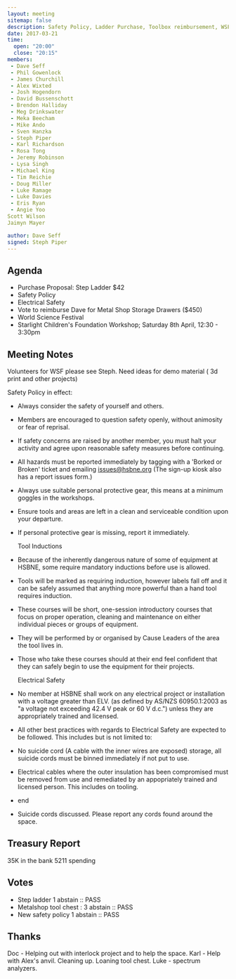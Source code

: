 ```yaml
---
layout: meeting
sitemap: false
description: Safety Policy, Ladder Purchase, Toolbox reimbursement, WSF
date: 2017-03-21
time:
  open: "20:00"
  close: "20:15"
members:
 - Dave Seff
 - Phil Gowenlock
 - James Churchill
 - Alex Wixted
 - Josh Hogendorn
 - David Bussenschott
 - Brendon Halliday
 - Meg Drinkswater
 - Meka Beecham
 - Mike Ando
 - Sven Hanzka
 - Steph Piper
 - Karl Richardson
 - Rosa Tong
 - Jeremy Robinson
 - Lysa Singh
 - Michael King
 - Tim Reichie
 - Doug Miller
 - Luke Ramage
 - Luke Davies
 - Eris Ryan
 - Angie Yoo
Scott Wilson
Jaimyn Mayer

author: Dave Seff
signed: Steph Piper
---
```


## Agenda

- Purchase Proposal: Step Ladder $42
- Safety Policy
- Electrical Safety
- Vote to reimburse Dave for Metal Shop Storage Drawers ($450)
- World Science Festival
- Starlight Children's Foundation Workshop; Saturday 8th April, 12:30 - 3:30pm

## Meeting Notes

Volunteers for WSF please see Steph. Need ideas for demo material ( 3d print and other projects)

Safety Policy in effect:

 - Always consider the safety of yourself and others.
 - Members are encouraged to question safety openly, without animosity or fear of reprisal.
 - If safety concerns are raised by another member, you must halt your activity and agree upon reasonable safety measures before continuing.
 - All hazards must be reported immediately by tagging with a 'Borked or Broken' ticket and emailing issues@hsbne.org (The sign-up kiosk also has a report issues form.)
 - Always use suitable personal protective gear, this means at a minimum goggles in the workshops.
 - Ensure tools and areas are left in a clean and serviceable condition upon your departure.
 - If personal protective gear is missing, report it immediately.

    Tool Inductions

 - Because of the inherently dangerous nature of some of equipment at HSBNE, some require mandatory inductions before use is allowed.
 - Tools will be marked as requiring induction, however labels fall off and it can be safely assumed that anything more powerful than a hand tool requires induction.
 - These courses will be short, one-session introductory courses that focus on proper operation, cleaning and maintenance on either individual pieces or groups of equipment.
 - They will be performed by or organised by Cause Leaders of the area the tool lives in.
 - Those who take these courses should at their end feel confident that they can safely begin to use the equipment for their projects.

    Electrical Safety

 - No member at HSBNE shall work on any electrical project or installation with a voltage greater than ELV. (as defined by AS/NZS 60950.1:2003 as "a voltage not exceeding 42.4 V peak or 60 V d.c.") unless they are appropriately trained and licensed.
 - All other best practices with regards to Electrical Safety are expected to be followed. This includes but is not limited to:
 - No suicide cord (A cable with the inner wires are exposed) storage, all suicide cords must be binned immediately if not put to use.
 - Electrical cables where the outer insulation has been compromised must be removed from use and remediated by an appopriately trained and licensed person. This includes on tooling.
  - end

 - Suicide cords discussed. Please report any cords found around the space. 

## Treasury Report
35K in the bank
5211 spending

## Votes
 - Step ladder 1 abstain :: PASS
 - Metalshop tool chest : 3 abstain :: PASS
 - New safety policy 1 abstain :: PASS

## Thanks
Doc - Helping out with interlock project and to help the space.
Karl - Help with Alex's anvil. Cleaning up. Loaning tool chest. 
Luke - spectrum analyzers. 

